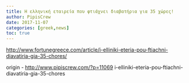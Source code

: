 ```yaml
---
title: Η ελληνική εταιρεία που φτιάχνει διαβατήρια για 35 χώρες!
author: PipisCrew
date: 2017-11-07
categories: [greek,news]
toc: true
---
```


http://www.fortunegreece.com/article/i-elliniki-eteria-pou-ftiachni-diavatiria-gia-35-chores/

origin - http://www.pipiscrew.com/?p=11069 i-elliniki-eteria-pou-ftiachni-diavatiria-gia-35-chores